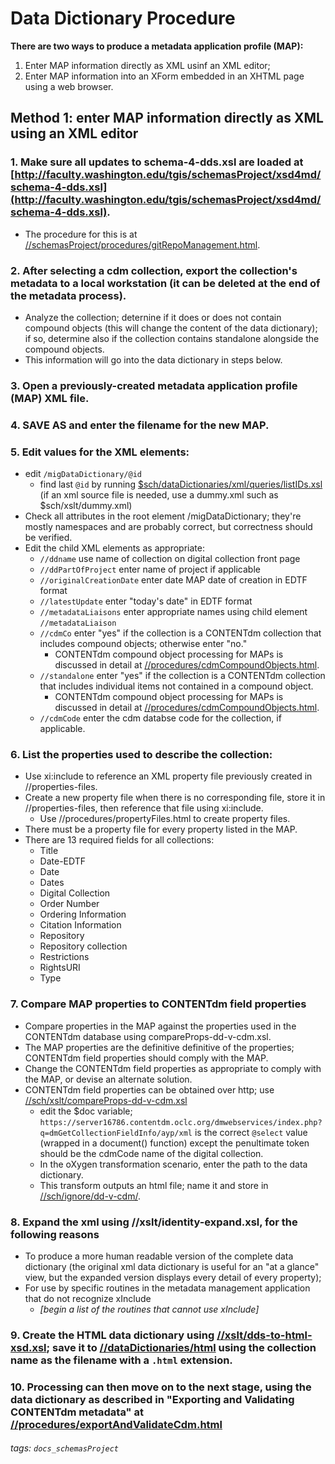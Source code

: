 # Data Dictionary Procedure
**There are two ways to produce a metadata application profile (MAP):**
1. Enter MAP information directly as XML usinf an XML editor;
2. Enter MAP information into an XForm embedded in an XHTML page using a web browser.
## Method 1: enter MAP information directly as XML using an XML editor
### 1. Make sure all updates to schema-4-dds.xsl are loaded at [http://faculty.washington.edu/tgis/schemasProject/xsd4md/schema-4-dds.xsl](http://faculty.washington.edu/tgis/schemasProject/xsd4md/schema-4-dds.xsl).
- The procedure for this is at [//schemasProject/procedures/gitRepoManagement.html]().
    
### 2. After selecting a cdm collection, export the collection's metadata to a local workstation (it can be deleted at the end of the metadata process). 
- Analyze the collection; deternine if it does or does not contain compound objects (this will change the content of the data dictionary); if so, determine also if the collection contains standalone alongside the compound objects. 
- This information will go into the data dictionary in steps below.
### 3. Open a previously-created metadata application profile (MAP) XML file.
### 4. SAVE AS and enter the filename for the new MAP.
### 5. Edit values for the XML elements:
- edit `/migDataDictionary/@id`
    - find last `@id` by running [$sch/dataDictionaries/xml/queries/listIDs.xsl]() (if an xml source file is needed, use a dummy.xml such as $sch/xslt/dummy.xml)
- Check all attributes in the root element /migDataDictionary; they're mostly namespaces and are probably correct, but correctness should be verified.
- Edit the child XML elements as appropriate:
    - `//ddname` use name of collection on digital collection front page
    - `//ddPartOfProject` enter name of project if applicable
    - `//originalCreationDate` enter date MAP date of creation in EDTF format
    - `//latestUpdate` enter "today's date" in EDTF format
    - `//metadataLiaisons` enter appropriate names using child element `//metadataLiaison`
    - `//cdmCo` enter "yes" if the collection is a CONTENTdm collection that includes compound objects; otherwise enter "no."
        - CONTENTdm compound object processing for MAPs is discussed in detail at [//procedures/cdmCompoundObjects.html]().
    - `//standalone` enter "yes" if the collection is a CONTENTdm collection that includes individual items not contained in a compound object.
        - CONTENTdm compound object processing for MAPs is discussed in detail at [//procedures/cdmCompoundObjects.html]().
    - `//cdmCode` enter the cdm databse code for the collection, if applicable.

### 6. List the properties used to describe the collection:
   - Use xi:include to reference an XML property file previously created in //properties-files.
- Create a new property file when there is no corresponding file, store it in //properties-files, then reference that file using xi:include.
    - Use //procedures/propertyFiles.html to create property files.
- There must be a property file for every property listed in the MAP.
- There are 13 required fields for all collections:
    - Title
    - Date-EDTF
    - Date
    - Dates
    - Digital Collection
    - Order Number
    - Ordering Information
    - Citation Information
    - Repository
    - Repository collection
    - Restrictions
    - RightsURI
    - Type
### 7. Compare MAP properties to CONTENTdm field properties
- Compare properties in the MAP against the properties used in the CONTENTdm database using compareProps-dd-v-cdm.xsl.
- The MAP properties are the definitive definitive of the properties; CONTENTdm field properties should comply with the MAP.
- Change the CONTENTdm field properties as appropriate to comply with the MAP, or devise an alternate solution.
- CONTENTdm field properties can be obtained over http; use [//sch/xslt/compareProps-dd-v-cdm.xsl]()
    - edit the $doc variable; `https://server16786.contentdm.oclc.org/dmwebservices/index.php?q=dmGetCollectionFieldInfo/ayp/xml` is the correct `@select` value (wrapped in a document() function) except the penultimate token should be the cdmCode name of the digital collection.
    - In the oXygen transformation scenario, enter the path to the data dictionary.
    - This transform outputs an html file; name it and store in [//sch/ignore/dd-v-cdm/]().
### 8. Expand the xml using //xslt/identity-expand.xsl, for the following reasons
- To produce a more human readable version of the complete data dictionary (the original xml data dictionary is useful for an "at a glance" view, but the expanded version displays every detail of every property);
- For use by specific routines in the metadata management application that do not recognize xInclude
    - *[begin a list of the routines that cannot use xInclude]*
### 9. Create the HTML data dictionary using [//xslt/dds-to-html-xsd.xsl](); save it to [//dataDictionaries/html]() using the collection name as the filename with a `.html` extension.
### 10. Processing can then move on to the next stage, using the data dictionary as described in "Exporting and Validating CONTENTdm metadata" at [//procedures/exportAndValidateCdm.html]()

###### tags: `docs_schemasProject`
